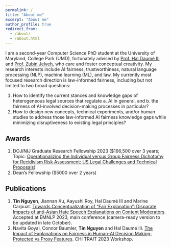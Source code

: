 ```yaml
---
permalink: /
title: "About me"
excerpt: "About me"
author_profile: true
redirect_from: 
  - /about/
  - /about.html
---
```


I am a second-year Computer Science PhD student at the University of Maryland, College Park (UMD), fortunately advised by [Prof. Hal Daumé III](http://users.umiacs.umd.edu/~hal/) and [Prof. Zubin Jelveh](https://zjelveh.github.io/), who care and foster conceptual creativity. My research interests include AI fairness, trustworthiness, natural language processing (NLP), machine learning (ML), and law. My currently most focused research direction is law-informed fairness, including but not limited to two broad questions:
1. How to identify the current stances and knowledge gaps of heterogeneous legal sources that regulate a. AI in general, and b. the fairness of AI-involved decision-making processes in particular?
2. How to design new concepts, technical experiments, and/or human studies to address those law-informed AI fairness knowledge gaps while minimizing disruptiveness to existing legal principles?

## Awards
1. DOJ/NIJ Graduate Research Fellowship 2023 ($166,500 over 3 years; Topic: [Operationalizing the Individual versus Group Fairness Dichotomy for Recidivism Risk Assessment: US Legal Challenges and Technical Proposals](https://nij.ojp.gov/funding/awards/15pnij-23-gg-01932-ress))
2. Dean’s Fellowship ($5000 over 2 years)

## Publications
1. **Tin Nguyen**, Jiannan Xu, Aayushi Roy, Hal Daumé III and Marine Carpuat. 
[Towards Conceptualization of “Fair Explanation”: Disparate Impacts of anti-Asian Hate Speech Explanations on Content Moderators](https://drive.google.com/file/d/1lYxsYpNcCmr1MKtq26abmn4NX2rMoiec/view?usp=drive_link). Accepted at EMNLP 2023, main conference (camera-ready version to be updated in late October).
2. Navita Goyal, Connor Baumler, **Tin Nguyen** and Hal Daumé III. [The Impact of Explanations on Fairness in Human-AI Decision Making: Protected vs Proxy Features](https://chi-trait.github.io/papers/2023/CHI_TRAIT_2023_Paper_46.pdf). CHI TRAIT 2023 Workshop.
